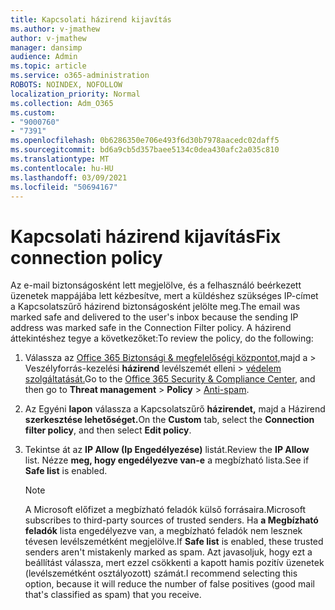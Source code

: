 ```yaml
---
title: Kapcsolati házirend kijavítás
ms.author: v-jmathew
author: v-jmathew
manager: dansimp
audience: Admin
ms.topic: article
ms.service: o365-administration
ROBOTS: NOINDEX, NOFOLLOW
localization_priority: Normal
ms.collection: Adm_O365
ms.custom:
- "9000760"
- "7391"
ms.openlocfilehash: 0b6286350e706e493f6d30b7978aacedc02daff5
ms.sourcegitcommit: bd6a9cb5d357baee5134c0dea430afc2a035c810
ms.translationtype: MT
ms.contentlocale: hu-HU
ms.lasthandoff: 03/09/2021
ms.locfileid: "50694167"
---
```

# <a name="fix-connection-policy"></a><span data-ttu-id="d7686-102">Kapcsolati házirend kijavítás</span><span class="sxs-lookup"><span data-stu-id="d7686-102">Fix connection policy</span></span>

<span data-ttu-id="d7686-103">Az e-mail biztonságosként lett megjelölve, és a felhasználó beérkezett üzenetek mappájába lett kézbesítve, mert a küldéshez szükséges IP-címet a Kapcsolatszűrő házirend biztonságosként jelölte meg.</span><span class="sxs-lookup"><span data-stu-id="d7686-103">The email was marked safe and delivered to the user's inbox because the sending IP address was marked safe in the Connection Filter policy.</span></span> <span data-ttu-id="d7686-104">A házirend áttekintéshez tegye a következőket:</span><span class="sxs-lookup"><span data-stu-id="d7686-104">To review the policy, do the following:</span></span>

1. <span data-ttu-id="d7686-105">Válassza az [Office 365 Biztonsági & megfelelőségi központot,](https://go.microsoft.com/fwlink/p/?linkid=2077143)majd a   >  Veszélyforrás-kezelési **házirend** levélszemét elleni  >  [védelem szolgáltatását.](https://go.microsoft.com/fwlink/?linkid=2101518)</span><span class="sxs-lookup"><span data-stu-id="d7686-105">Go to the [Office 365 Security & Compliance Center](https://go.microsoft.com/fwlink/p/?linkid=2077143), and then go to **Threat management** > **Policy** > [Anti-spam](https://go.microsoft.com/fwlink/?linkid=2101518).</span></span>
2. <span data-ttu-id="d7686-106">Az Egyéni **lapon** válassza a Kapcsolatszűrő **házirendet,** majd a Házirend **szerkesztése lehetőséget.**</span><span class="sxs-lookup"><span data-stu-id="d7686-106">On the **Custom** tab, select the **Connection filter policy**, and then select **Edit policy**.</span></span>
3. <span data-ttu-id="d7686-107">Tekintse át az **IP Allow (Ip Engedélyezése)** listát.</span><span class="sxs-lookup"><span data-stu-id="d7686-107">Review the **IP Allow** list.</span></span> <span data-ttu-id="d7686-108">Nézze **meg, hogy engedélyezve van-e** a megbízható lista.</span><span class="sxs-lookup"><span data-stu-id="d7686-108">See if **Safe list** is enabled.</span></span>

    > [!NOTE]
    > <span data-ttu-id="d7686-109">A Microsoft előfizet a megbízható feladók külső forrásaira.</span><span class="sxs-lookup"><span data-stu-id="d7686-109">Microsoft subscribes to third-party sources of trusted senders.</span></span> <span data-ttu-id="d7686-110">Ha **a Megbízható feladók** lista engedélyezve van, a megbízható feladók nem lesznek tévesen levélszemétként megjelölve.</span><span class="sxs-lookup"><span data-stu-id="d7686-110">If **Safe list** is enabled, these trusted senders aren't mistakenly marked as spam.</span></span> <span data-ttu-id="d7686-111">Azt javasoljuk, hogy ezt a beállítást válassza, mert ezzel csökkenti a kapott hamis pozitív üzenetek (levélszemétként osztályozott) számát.</span><span class="sxs-lookup"><span data-stu-id="d7686-111">I recommend selecting this option, because it will reduce the number of false positives (good mail that's classified as spam) that you receive.</span></span>
